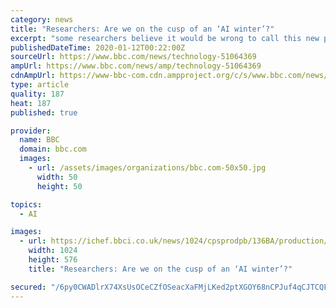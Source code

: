```yaml
---
category: news
title: "Researchers: Are we on the cusp of an ‘AI winter’?"
excerpt: "some researchers believe it would be wrong to call this new phase an AI winter. Robot Wars judge Noel Sharkey, who is also a professor of AI and robotics at Sheffield University, told the BBC that he likes the term \"AI autumn\" - and several others agree."
publishedDateTime: 2020-01-12T00:22:00Z
sourceUrl: https://www.bbc.com/news/technology-51064369
ampUrl: https://www.bbc.com/news/amp/technology-51064369
cdnAmpUrl: https://www-bbc-com.cdn.ampproject.org/c/s/www.bbc.com/news/amp/technology-51064369
type: article
quality: 187
heat: 187
published: true

provider:
  name: BBC
  domain: bbc.com
  images:
    - url: /assets/images/organizations/bbc.com-50x50.jpg
      width: 50
      height: 50

topics:
  - AI

images:
  - url: https://ichef.bbci.co.uk/news/1024/cpsprodpb/136BA/production/_110464597_atlas.jpg
    width: 1024
    height: 576
    title: "Researchers: Are we on the cusp of an ‘AI winter’?"

secured: "/6py0CWADlrX74XsUsOCeCZfOSeacXaFMjLKed2ptXGOY68nCPJuf4qCJTCQFLnNKN/kpWx1oSZdH2zGY75VbiJsMVtNwXCvqT1uvXwY8N1LcLulUzY0zStTrhkPXFF2YguW4KPOU0oum4/o4maylpZmfFPRT+gInuswNYDlmaRZdVdhXvjEWJmql5mwIHszMlc7z+nOKd6xc95N451nQxMfhQwQB+FTIBET0iuIJQm9KNB3XY/qkFnFKzg48BMaj6nxWjtzyO7Zmu7+q56N97CT+XfmndcQT1JN3Bf5NRqYKaXMc4oEnq1HfBZCO5RR6ozPciyv8KIoT+9mxqia84D1GlLKhr8MUpRKkpY/23GLD65EI4QGpqG9X+jq5TzcM6XAEmRSCsLSFDN7MmZf+xiOU49kkDMM7oPZSeGNW72nml02DoLro60eMIGTQnMg58nU6mprtQUYwpXffih46J4uyt5pqqYr7DCIzwk0XhY=;FuPtCpESguSZJS109H4e9g=="
---
```


